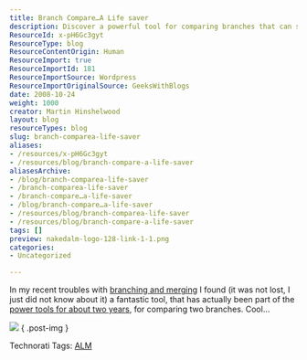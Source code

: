```yaml
---
title: Branch Compare…A Life saver
description: Discover a powerful tool for comparing branches that can simplify your development process. Learn how it can save you time and effort in your projects!
ResourceId: x-pH6Gc3gyt
ResourceType: blog
ResourceContentOrigin: Human
ResourceImport: true
ResourceImportId: 181
ResourceImportSource: Wordpress
ResourceImportOriginalSource: GeeksWithBlogs
date: 2008-10-24
weight: 1000
creator: Martin Hinshelwood
layout: blog
resourceTypes: blog
slug: branch-comparea-life-saver
aliases:
- /resources/x-pH6Gc3gyt
- /resources/blog/branch-compare-a-life-saver
aliasesArchive:
- /blog/branch-comparea-life-saver
- /branch-comparea-life-saver
- /branch-compare…a-life-saver
- /blog/branch-compare…a-life-saver
- /resources/blog/branch-comparea-life-saver
- /resources/blog/branch-compare-a-life-saver
tags: []
preview: nakedalm-logo-128-link-1-1.png
categories:
- Uncategorized

---
```

In my recent troubles with [branching and merging](http://blog.hinshelwood.com/archive/2008/10/22/branch-madness.aspx) I found (it was not lost, I just did not know about it) a fantastic tool, that has actually been part of the [power tools for about two years](http://www.bdharry.members.winisp.net/BlogImages/NewTFSPowerToysAvailable_8214/treediff3.jpg), for comparing two branches. Cool…

![](images/treediff_thumb1.jpg)
{ .post-img }

Technorati Tags: [ALM](http://technorati.com/tags/ALM)
